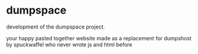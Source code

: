 # dumpspace
development of the dumpspace project.

your happy pasted together website made as a replacement for dumpshost by spuckwaffel who never wrote js and html before
